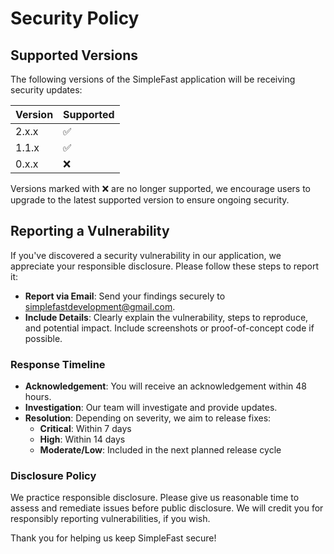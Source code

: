 # Security Policy

## Supported Versions

The following versions of the SimpleFast application will be receiving security updates:

| Version | Supported          |
|---------|--------------------|
| 2.x.x   | :white_check_mark: |
| 1.1.x   | :white_check_mark: |
| 0.x.x   | :x:                |

Versions marked with :x: are no longer supported, we encourage users to upgrade to the latest supported version to ensure ongoing security.

## Reporting a Vulnerability

If you've discovered a security vulnerability in our application, we appreciate your responsible disclosure. Please follow these steps to report it:

- **Report via Email**: Send your findings securely to [simplefastdevelopment@gmail.com](mailto:simplefastdevelopment@gmail.com).
- **Include Details**: Clearly explain the vulnerability, steps to reproduce, and potential impact. Include screenshots or proof-of-concept code if possible.

### Response Timeline

- **Acknowledgement**: You will receive an acknowledgement within 48 hours.
- **Investigation**: Our team will investigate and provide updates.
- **Resolution**: Depending on severity, we aim to release fixes:
  - **Critical**: Within 7 days
  - **High**: Within 14 days
  - **Moderate/Low**: Included in the next planned release cycle

### Disclosure Policy

We practice responsible disclosure. Please give us reasonable time to assess and remediate issues before public disclosure. We will credit you for responsibly reporting vulnerabilities, if you wish.

Thank you for helping us keep SimpleFast secure!
